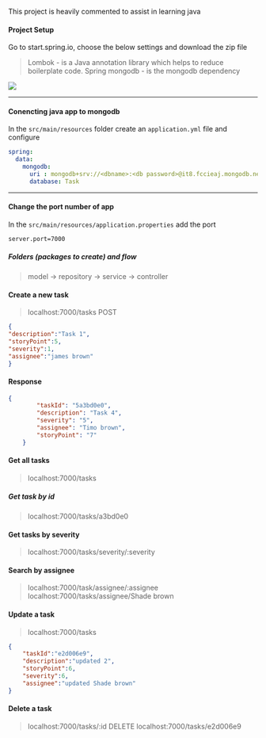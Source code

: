 
This project is heavily commented to assist in learning java

#### Project Setup 
Go to start.spring.io, choose the below settings and download the zip file

> Lombok - is a Java annotation library which helps to reduce boilerplate code.
> Spring mongodb - is the mongodb dependency


![](../../../Desktop/sp.png)


---

#### Conencting java app to mongodb
In the `src/main/resources` folder create an `application.yml` file and configure
```yml
spring:
  data:
    mongodb:
      uri : mongodb+srv://<dbname>:<db password>@it8.fccieaj.mongodb.net/?retryWrites=true&w=majority
      database: Task
```

---

#### Change the port number of app
In the `src/main/resources/application.properties` add the port
```
server.port=7000

```

##### Folders (packages to create) and flow
> model -> repository -> service -> controller

#### Create a new task
> localhost:7000/tasks POST
```json
{
"description":"Task 1",
"storyPoint":5,
"severity":1,
"assignee":"james brown"
}
```
#### Response
```json
{
        "taskId": "5a3bd0e0",
        "description": "Task 4",
        "severity": "5",
        "assignee": "Timo brown",
        "storyPoint": "7"
    }
```


#### Get all tasks
> localhost:7000/tasks

##### Get task by id
> localhost:7000/tasks/a3bd0e0


#### Get tasks by severity
> localhost:7000/tasks/severity/:severity

#### Search by assignee
> localhost:7000/task/assignee/:assignee
> localhost:7000/tasks/assignee/Shade brown

#### Update a task
> localhost:7000/tasks
```json
{
    "taskId":"e2d006e9",
    "description":"updated 2",
    "storyPoint":6,
    "severity":6,
    "assignee":"updated Shade brown"
}
```

#### Delete a task
> localhost:7000/tasks/:id DELETE
> localhost:7000/tasks/e2d006e9